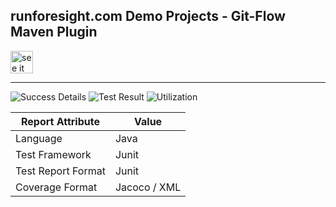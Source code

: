 
## runforesight.com Demo Projects - Git-Flow Maven Plugin

<a href="https://foresight.thundra.live/repositories/github/runforesight-demo/gitflow-maven-plugin/workflow-runs">
  <img src="https://4750167.fs1.hubspotusercontent-na1.net/hubfs/4750167/foresight-live-badge-72.png" height="36" alt="see it on foresight" />
</a>


---
![Success Details](http://foresight.service.thundra.us/public/api/v1/badge/success?repoId=949230e1-c91a-4b87-989e-6351cf4ab96f)
![Test Result](http://foresight.service.thundra.us/public/api/v1/badge/test?repoId=949230e1-c91a-4b87-989e-6351cf4ab96f)
![Utilization](http://foresight.service.thundra.us/public/api/v1/badge/utilization?repoId=949230e1-c91a-4b87-989e-6351cf4ab96f)


| Report Attribute  | Value   |
|---|---|
| Language  | Java |
| Test Framework  | Junit |
| Test Report Format | Junit |
| Coverage Format | Jacoco / XML  |
